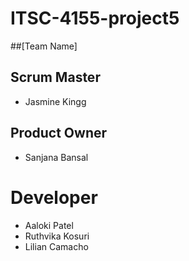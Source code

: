 # ITSC-4155-project5

##[Team Name]
## Scrum Master
- Jasmine Kingg

## Product Owner
- Sanjana Bansal


# Developer
- Aaloki Patel
- Ruthvika Kosuri
- Lilian Camacho

